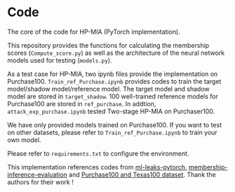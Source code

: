 # Code
The core of the code for HP-MIA (PyTorch implementation).

This repository provides the functions for calculating the membership scores (`Compute_score.py`) as well as the architecture of the neural network models used for testing (`models.py`). 

As a test case for HP-MIA, two ipynb files provide the implementation on Purchase100. `Train_ref_Purchase.ipynb` provides codes to train the target model/shadow model/reference model. The target model and shadow model are stored in `target_shadow`. 100 well-trained reference models for Purchase100 are stored in `ref_purchase`. In addtion, `attack_exp_purchase.ipynb` tested Two-stage HP-MIA on Purchaser100.

We have only provided models trained on Purchase100. If you want to test on other datasets, please refer to `Train_ref_Purchase.ipynb` to train your own model.

Please refer to `requirements.txt` to configure the environment.

This implementation references codes from [ml-leaks-pytorch](https://github.com/GeorgeTzannetos/ml-leaks-pytorch), 
[membership-inference-evaluation](https://github.com/inspire-group/membership-inference-evaluation) and [Purchase100 and Texas100 dataset](https://github.com/xehartnort/Purchase100-Texas100-datasets). Thank the authors for their  work !
